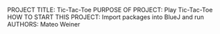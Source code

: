 PROJECT TITLE: Tic-Tac-Toe
PURPOSE OF PROJECT: Play Tic-Tac-Toe
HOW TO START THIS PROJECT: Import packages into BlueJ and run 
AUTHORS: Mateo Weiner
